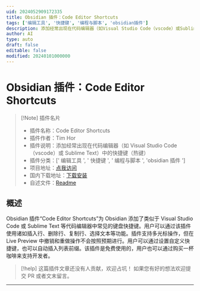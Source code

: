 ```yaml
---
uid: 2024052909172335
title: Obsidian 插件：Code Editor Shortcuts
tags: ['编辑工具', '快捷键', '编程与脚本', 'obsidian插件']
description: 添加经常出现在代码编辑器（如Visual Studio Code（vscode）或Sublime Text）中的快捷键（热键）
author: AI
type: auto
draft: false
editable: false
modified: 20240101000000
---
```


# Obsidian 插件：Code Editor Shortcuts

> [!Note] 插件名片
> - 插件名称：Code Editor Shortcuts
> - 插件作者：Tim Hor
> - 插件说明：添加经常出现在代码编辑器（如 Visual Studio Code（vscode）或 Sublime Text）中的快捷键（热键）
> - 插件分类：[' 编辑工具 ', ' 快捷键 ', ' 编程与脚本 ', 'obsidian 插件 ']
> - 项目地址：[点我访问](https://github.com/timhor/obsidian-editor-shortcuts)
> - 国内下载地址：[下载安装](https://pkmer.cn/products/plugin/pluginMarket/?obsidian-editor-shortcuts)
> - 自述文件：[Readme](https://ghproxy.net/https://raw.githubusercontent.com/timhor/obsidian-editor-shortcuts/master/README.md)

## 概述

Obsidian 插件“Code Editor Shortcuts”为 Obsidian 添加了类似于 Visual Studio Code 或 Sublime Text 等代码编辑器中常见的键盘快捷键。用户可以通过该插件使用诸如插入行、删除行、复制行、选择文本等功能。插件支持多光标操作，但在 Live Preview 中撤销和重做操作不会按照预期进行。用户可以通过设置自定义快捷键，也可以自动插入列表前缀。该插件是免费使用的，用户也可以通过购买一杯咖啡来支持开发者。

> [!help]
> 这篇插件文章还没有人贡献，欢迎占坑！
> 如果您有好的想法欢迎提交 PR 或者文末留言。

---



